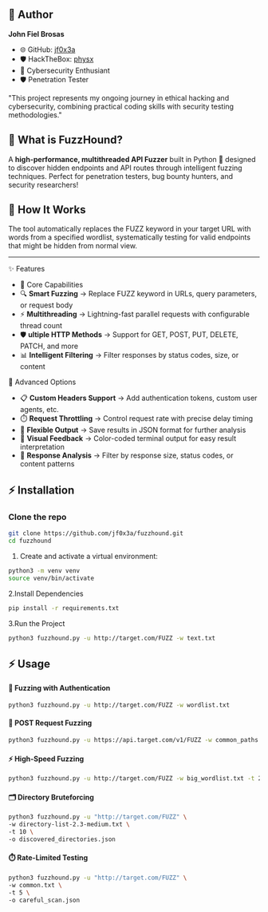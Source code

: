 ## 👨 Author
**John Fiel Brosas**  
- 🌐 GitHub: [jf0x3a](https://github.com/jf0x3a)  
- 🛡️ HackTheBox: [physx](https://app.hackthebox.com/profile/2686492)
- 💼 Cybersecurity Enthusiant
- 🛡️ Penetration Tester

"This project represents my ongoing journey in ethical hacking and cybersecurity, combining practical coding skills with security testing methodologies."


## 🚀 What is FuzzHound?
A **high-performance, multithreaded API Fuzzer** built in Python 🐍 designed to discover hidden endpoints and API routes through intelligent fuzzing techniques. Perfect for penetration testers, bug bounty hunters, and security researchers!

## 🎯 How It Works
The tool automatically replaces the FUZZ keyword in your target URL with words from a specified wordlist, systematically testing for valid endpoints that might be hidden from normal view.

---

✨ Features
- 🎨 Core Capabilities
- 🔍 **Smart Fuzzing** → Replace FUZZ keyword in URLs, query parameters, or request body
- ⚡ **Multithreading** → Lightning-fast parallel requests with configurable thread count
- 🛡️ **ultiple HTTP Methods** → Support for GET, POST, PUT, DELETE, PATCH, and more
- 📊 **Intelligent Filtering** → Filter responses by status codes, size, or content

🔧 Advanced Options
- 📋 **Custom Headers Support** → Add authentication tokens, custom user agents, etc.
- ⏱️ **Request Throttling** → Control request rate with precise delay timing
- 💾 **Flexible Output** → Save results in JSON format for further analysis
- 🎨 **Visual Feedback** → Color-coded terminal output for easy result interpretation
- 📏 **Response Analysis** → Filter by response size, status codes, or content patterns


## ⚡ Installation

### Clone the repo
```bash
git clone https://github.com/jf0x3a/fuzzhound.git
cd fuzzhound
```
1. Create and activate a virtual environment:
```bash
python3 -m venv venv
source venv/bin/activate
```
2.Install Dependencies
  ```bash
  pip install -r requirements.txt
  ```
3.Run the Project
  ```bash
  python3 fuzzhound.py -u http://target.com/FUZZ -w text.txt
```
## ⚡ Usage

#### 🔐 Fuzzing with Authentication
  ```bash
  python3 fuzzhound.py -u http://target.com/FUZZ -w wordlist.txt
```

#### 📝 POST Request Fuzzing
  ```bash
  python3 fuzzhound.py -u https://api.target.com/v1/FUZZ -w common_paths.txt -H "Authorization: Bearer your_token_here" -t 10
```

#### ⚡ High-Speed Fuzzing
  ```bash
  python3 fuzzhound.py -u http://target.com/FUZZ -w big_wordlist.txt -t 20 --delay 0.1
```

#### 🗂️ Directory Bruteforcing
  ```bash
  python3 fuzzhound.py -u "http://target.com/FUZZ" \
  -w directory-list-2.3-medium.txt \
  -t 10 \
  -o discovered_directories.json
```

#### ⏱️  Rate-Limited Testing
  ```bash
  python3 fuzzhound.py -u "http://target.com/FUZZ" \
  -w common.txt \
  -t 5 \
  -o careful_scan.json
```





    

